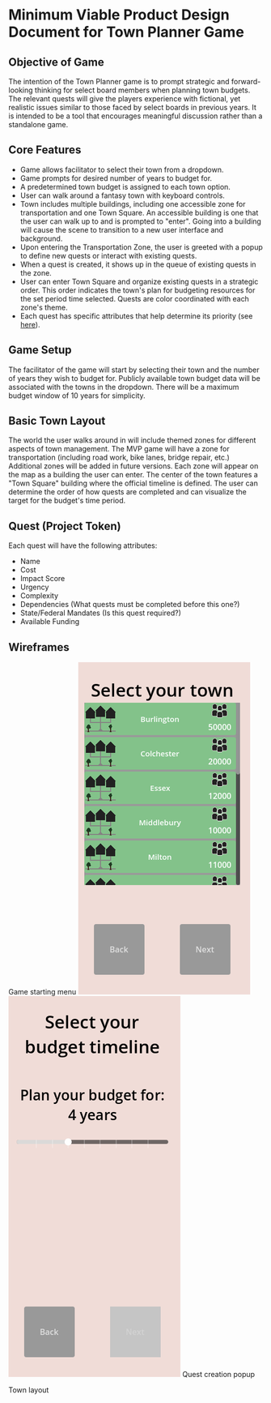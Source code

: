 # Minimum Viable Product Design Document for Town Planner Game

## Objective of Game
The intention of the Town Planner game is to prompt strategic and forward-looking thinking for select board members when planning town budgets. The relevant quests will give the players experience with fictional, yet realistic issues similar to those faced by select boards in previous years. It is intended to be a tool that encourages meaningful discussion rather than a standalone game. 
## Core Features
- Game allows facilitator to select their town from a dropdown.
- Game prompts for desired number of years to budget for.
- A predetermined town budget is assigned to each town option.
- User can walk around a fantasy town with keyboard controls. 
- Town includes multiple buildings, including one accessible zone for transportation and one Town Square. An accessible building is one that the user can walk up to and is prompted to "enter". Going into a building will cause the scene to transition to a new user interface and background.
- Upon entering the Transportation Zone, the user is greeted with a popup to define new quests or interact with existing quests.
- When a quest is created, it shows up in the queue of existing quests in the zone.
- User can enter Town Square and organize existing quests in a strategic order. This order indicates the town's plan for budgeting resources for the set period time selected. Quests are color coordinated with each zone's theme.
- Each quest has specific attributes that help determine its priority (see [here](#quests)).

## Game Setup
The facilitator of the game will start by selecting their town and the number of years they wish to budget for. Publicly available town budget data will be associated with the towns in the dropdown. There will be a maximum budget window of 10 years for simplicity. 

## Basic Town Layout
The world the user walks around in will include themed zones for different aspects of town management. The MVP game will have a zone for transportation (including road work, bike lanes, bridge repair, etc.) Additional zones will be added in future versions. Each zone will appear on the map as a building the user can enter. The center of the town features a "Town Square" building where the official timeline is defined. The user can determine the order of how quests are completed and can visualize the target for the budget's time period.

## Quest (Project Token) <a name="quests"></a>
Each quest will have the following attributes:
- Name
- Cost
- Impact Score
- Urgency
- Complexity
- Dependencies (What quests must be completed before this one?)
- State/Federal Mandates (Is this quest required?)
- Available Funding

## Wireframes
Game starting menu
![Town Selector Menu](/MVPDOC-assets/town-selector.png)
![Budget Timeline Selector Menu](/MVPDOC-assets/budget-timeline-selector.png)
Quest creation popup

Town layout
